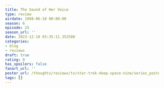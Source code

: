 ```yaml
---
title: The Sound of Her Voice
type: review
airdate: 1998-06-10 00:00:00
season: 6
episode: 25
season_url: ''
date: 2023-12-10 03:35:11.352580
categories:
- blog
- reviews
draft: true
rating: 0
has_spoilers: false
fanart_url: ''
poster_url: /thoughts/reviews/tv/star-trek-deep-space-nine/series_poster.jpg
tags: []
---
```


